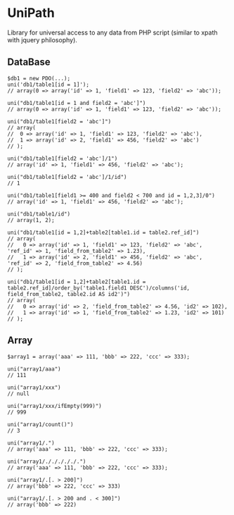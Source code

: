 UniPath
=======

Library for universal access to any data from PHP script (similar to xpath with jquery philosophy).

DataBase
--------

	$db1 = new PDO(...);
	uni('db1/table1[id = 1]'); 
	// array(0 => array('id' => 1, 'field1' => 123, 'field2' => 'abc'));

	uni("db1/table1[id = 1 and field2 = 'abc']")
	// array(0 => array('id' => 1, 'field1' => 123, 'field2' => 'abc'));

	uni("db1/table1[field2 = 'abc']")
	// array(
	//  0 => array('id' => 1, 'field1' => 123, 'field2' => 'abc'),
	//  1 => array('id' => 2, 'field1' => 456, 'field2' => 'abc')
	// );

	uni("db1/table1[field2 = 'abc']/1")
	// array('id' => 1, 'field1' => 456, 'field2' => 'abc');

	uni("db1/table1[field2 = 'abc']/1/id")
	// 1

	uni("db1/table1[field1 >= 400 and field2 < 700 and id = 1,2,3]/0")
	// array('id' => 1, 'field1' => 456, 'field2' => 'abc');

	uni("db1/table1/id")
	// array(1, 2);

	uni("db1/table1[id = 1,2]+table2[table1.id = table2.ref_id]")
	// array(
	//   0 => array('id' => 1, 'field1' => 123, 'field2' => 'abc', 'ref_id' => 1, 'field_from_table2' => 1.23),
	//   1 => array('id' => 2, 'field1' => 456, 'field2' => 'abc', 'ref_id' => 2, 'field_from_table2' => 4.56)
	// );

	uni("db1/table1[id = 1,2]+table2[table1.id = table2.ref_id]/order_by('table1.field1 DESC')/columns('id, field_from_table2, table2.id AS id2')")
	// array(
	//   0 => array('id' => 2, 'field_from_table2' => 4.56, 'id2' => 102),
	//   1 => array('id' => 1, 'field_from_table2' => 1.23, 'id2' => 101)
	// );
	
Array
-----

	$array1 = array('aaa' => 111, 'bbb' => 222, 'ccc' => 333);
	
	uni("array1/aaa")
	// 111
	
	uni("array1/xxx")
	// null
	
	uni("array1/xxx/ifEmpty(999)")
	// 999
	
	uni("array1/count()")
	// 3
	
	uni("array1/.")
	// array('aaa' => 111, 'bbb' => 222, 'ccc' => 333);
	
	uni("array1/./././././.")
	// array('aaa' => 111, 'bbb' => 222, 'ccc' => 333);
	
	uni("array1/.[. > 200]")
	// array('bbb' => 222, 'ccc' => 333)
	
	uni("array1/.[. > 200 and . < 300]")
	// array('bbb' => 222)